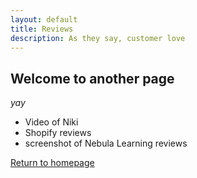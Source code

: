 ```yaml
---
layout: default
title: Reviews
description: As they say, customer love
---
```


## Welcome to another page

_yay_

- Video of Niki
- Shopify reviews
- screenshot of Nebula Learning reviews

[Return to homepage](../)
